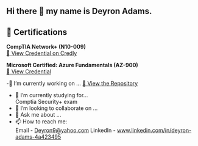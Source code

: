 ## Hi there 👋 my name is Deyron Adams. 


<!-- **deyron92/deyron92** is a ✨ _special_ ✨ repository because its `README.md` (this file) appears on your GitHub profile.. -->

## 📜 Certifications
  **CompTIA Network+ (N10-009)**  
  [🔗 View Credential on Credly](https://www.credly.com/badges/42433f63-6246-4a26-9efd-3497a89cf8ac/public_url)
 
  **Microsoft Certified: Azure Fundamentals (AZ-900)**  
  [🔗 View Credential](https://learn.microsoft.com/api/credentials/share/en-us/DeyronAdams-3761/837231D7F02239E?sharingId=7863FCF2448CC102)

-🔭 I’m currently working on ...
[🔗 View the Repository](https://github.com/deyron92/network-diagnostic-toolkit)

- 🌱 I’m currently studying for...<br>
  Comptia Security+ exam 
- 👯 I’m looking to collaborate on ...
- 💬 Ask me about ...
- 📫 How to reach me: <br>
  Email - Deyron9@yahoo.com
  LinkedIn - www.linkedin.com/in/deyron-adams-4a423495 



